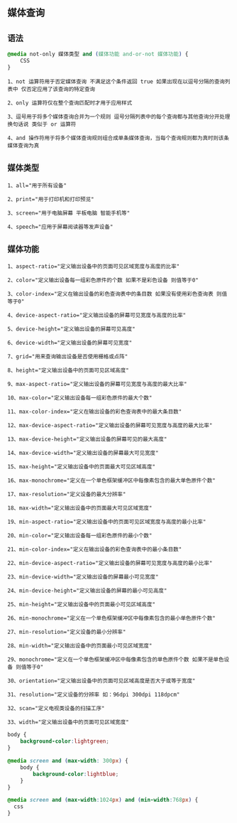 ## 媒体查询

`语法`
--
```css
@media not-only 媒体类型 and (媒体功能 and-or-not 媒体功能) {
    CSS
}
```
`1、not 运算符用于否定媒体查询 不满足这个条件返回 true 如果出现在以逗号分隔的查询列表中 仅否定应用了该查询的特定查询`

`2、only 运算符仅在整个查询匹配时才用于应用样式`

`3、逗号用于将多个媒体查询合并为一个规则 逗号分隔列表中的每个查询都与其他查询分开处理 换句话说 类似于 or 运算符`

`4、and 操作符用于将多个媒体查询规则组合成单条媒体查询，当每个查询规则都为真时则该条媒体查询为真`

`媒体类型`
--
`1、all="用于所有设备"`

`2、print="用于打印机和打印预览"`

`3、screen="用于电脑屏幕 平板电脑 智能手机等"`

`4、speech="应用于屏幕阅读器等发声设备"`

`媒体功能`
--
`1、aspect-ratio="定义输出设备中的页面可见区域宽度与高度的比率"`

`2、color="定义输出设备每一组彩色原件的个数 如果不是彩色设备 则值等于0"`

`3、color-index="定义在输出设备的彩色查询表中的条目数 如果没有使用彩色查询表 则值等于0"`

`4、device-aspect-ratio="定义输出设备的屏幕可见宽度与高度的比率"`

`5、device-height="定义输出设备的屏幕可见高度"`

`6、device-width="定义输出设备的屏幕可见宽度"`

`7、grid="用来查询输出设备是否使用栅格或点阵"`

`8、height="定义输出设备中的页面可见区域高度"`

`9、max-aspect-ratio="定义输出设备的屏幕可见宽度与高度的最大比率"`

`10、max-color="定义输出设备每一组彩色原件的最大个数"`

`11、max-color-index="定义在输出设备的彩色查询表中的最大条目数"`

`12、max-device-aspect-ratio="定义输出设备的屏幕可见宽度与高度的最大比率"`

`13、max-device-height="定义输出设备的屏幕可见的最大高度"`

`14、max-device-width="定义输出设备的屏幕最大可见宽度"`

`15、max-height="定义输出设备中的页面最大可见区域高度"`

`16、max-monochrome="定义在一个单色框架缓冲区中每像素包含的最大单色原件个数"`

`17、max-resolution="定义设备的最大分辨率"`

`18、max-width="定义输出设备中的页面最大可见区域宽度"`

`19、min-aspect-ratio="定义输出设备中的页面可见区域宽度与高度的最小比率"`

`20、min-color="定义输出设备每一组彩色原件的最小个数"`

`21、min-color-index="定义在输出设备的彩色查询表中的最小条目数"`

`22、min-device-aspect-ratio="定义输出设备的屏幕可见宽度与高度的最小比率"`

`23、min-device-width="定义输出设备的屏幕最小可见宽度"`

`24、min-device-height="定义输出设备的屏幕的最小可见高度"`

`25、min-height="定义输出设备中的页面最小可见区域高度"`

`26、min-monochrome="定义在一个单色框架缓冲区中每像素包含的最小单色原件个数"`

`27、min-resolution="定义设备的最小分辨率"`

`28、min-width="定义输出设备中的页面最小可见区域宽度"`

`29、monochrome="定义在一个单色框架缓冲区中每像素包含的单色原件个数 如果不是单色设备 则值等于0"`

`30、orientation="定义输出设备中的页面可见区域高度是否大于或等于宽度"`

`31、resolution="定义设备的分辨率 如：96dpi 300dpi 118dpcm"`

`32、scan="定义电视类设备的扫描工序"`

`33、width="定义输出设备中的页面可见区域宽度"`

```css
body {
    background-color:lightgreen;
}

@media screen and (max-width: 300px) {
    body {
        background-color:lightblue;
    }
}
```

```css
@media screen and (max-width:1024px) and (min-width:768px) {
  css
}
```